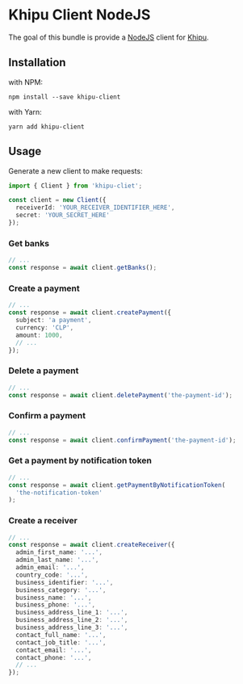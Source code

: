 # Khipu Client NodeJS

The goal of this bundle is provide a [NodeJS](https://nodejs.org) client for
[Khipu](https://khipu.com).

## Installation

with NPM:

```
npm install --save khipu-client
```

with Yarn:

```
yarn add khipu-client
```

## Usage

Generate a new client to make requests:

```typescript
import { Client } from 'khipu-cliet';

const client = new Client({
  receiverId: 'YOUR_RECEIVER_IDENTIFIER_HERE',
  secret: 'YOUR_SECRET_HERE'
});
```

### Get banks

```typescript
// ...
const response = await client.getBanks();
```

### Create a payment

```typescript
// ...
const response = await client.createPayment({
  subject: 'a payment',
  currency: 'CLP',
  amount: 1000,
  // ...
});
```

### Delete a payment

```typescript
// ...
const response = await client.deletePayment('the-payment-id');
```

### Confirm a payment

```typescript
// ...
const response = await client.confirmPayment('the-payment-id');
```

### Get a payment by notification token

```typescript
// ...
const response = await client.getPaymentByNotificationToken(
  'the-notification-token'
);
```

### Create a receiver

```typescript
// ...
const response = await client.createReceiver({
  admin_first_name: '...',
  admin_last_name: '...',
  admin_email: '...',
  country_code: '...',
  business_identifier: '...',
  business_category: '...',
  business_name: '...',
  business_phone: '...',
  business_address_line_1: '...',
  business_address_line_2: '...',
  business_address_line_3: '...',
  contact_full_name: '...',
  contact_job_title: '...',
  contact_email: '...',
  contact_phone: '...',
  // ...
});
```
